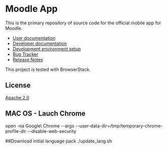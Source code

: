 Moodle App
=================

This is the primary repository of source code for the official mobile app for Moodle.

* [User documentation](https://docs.moodle.org/en/Moodle_app)
* [Developer documentation](https://moodledev.io/general/app)
* [Development environment setup](https://moodledev.io/general/app/development/setup)
* [Bug Tracker](https://tracker.moodle.org/browse/MOBILE)
* [Release Notes](https://moodledev.io/general/app_releases)

This project is tested with BrowserStack.

License
-------

[Apache 2.0](http://www.apache.org/licenses/LICENSE-2.0)


## MAC OS - Lauch Chrome
open -na Google\ Chrome --args --user-data-dir=/tmp/temporary-chrome-profile-dir --disable-web-security

##Download initial language pack
./update_lang.sh

